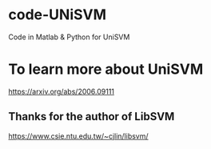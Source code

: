 # code-UNiSVM
Code in Matlab &amp; Python for UniSVM

# To learn more about UniSVM
https://arxiv.org/abs/2006.09111

## Thanks for the author of LibSVM
https://www.csie.ntu.edu.tw/~cjlin/libsvm/
